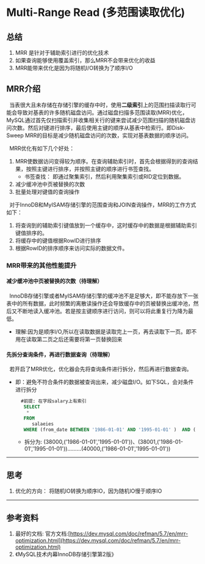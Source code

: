 # Multi-Range Read (多范围读取优化)
## 总结
1. MRR 是针对于辅助索引进行的优化技术
2. 如果查询能够使用覆盖索引，那么MRR不会带来优化的收益
3. MRR能带来优化是因为将随机I/O转换为了顺序I/O

## MRR介绍
&nbsp;&nbsp;当表很大且未存储在存储引擎的缓存中时，使用**二级索引**上的范围扫描读取行可能会导致对基表的许多随机磁盘访问。通过磁盘扫描多范围读取(MRR)优化，MySQL通过首先仅扫描索引并收集相关行的键来尝试减少范围扫描的随机磁盘访问次数。然后对键进行排序，最后使用主键的顺序从基表中检索行。即Disk-Sweep MRR的目标是减少随机磁盘访问的次数，实现对基表数据的顺序访问。

&nbsp;&nbsp;MRR优化有如下几个好处：
1. MRR使数据访问变得较为顺序。在查询辅助索引时，首先会根据得到的查询结果，按照主键进行排序，并按照主键的顺序进行书签查找。
   - 书签查找： 即通过聚集索引，然后利用聚集索引或RID定位到数据。
2. 减少缓冲池中页被替换的次数
3. 批量处理对键值的查询操作


&nbsp;&nbsp;对于InnoDB和MyISAM存储引擎的范围查询和JOIN查询操作，MRR的工作方式如下：
1. 将查询到的辅助索引键值放到一个缓存中，这时缓存中的数据是根据辅助索引键值排序的。
2. 将缓存中的键值根据RowID进行排序
3. 根据RowID的排序顺序来访问实际的数据文件。

### MRR带来的其他性能提升
#### 减少缓冲池中页被替换的次数（待理解）
&nbsp;&nbsp;InnoDB存储引擎或者MyISAM存储引擎的缓冲池不是足够大，即不能存放下一张表中的所有数据，此时频繁的离散读操作还会导致缓存中的页被替换出缓冲池，然后又不断地读入缓冲池。若是按主键顺序进行访问，则可以将此重复行为降为最低。
   - 理解:因为是顺序I/O,所以在读取数据是读取完上一页，再去读取下一页。即不用在读取第二页之后还需要将第一页替换回来

#### 先拆分查询条件，再进行数据查询（待理解）
&nbsp;&nbsp;若开启了MRR优化，优化器会先将查询条件进行拆分，然后再进行数据查询。
   - 即：避免不符合条件的数据被查询出来，减少磁盘I/O。如下SQL，会对条件进行拆分
      ```sql
        #前提: 在字段salary上有索引
         SELECT
	      * 
         FROM
            salaeies 
         WHERE (from_date BETWEEN '1986-01-01' AND '1995-01-01' )  AND ( salary BETWEEN 38000 AND 40000 );
      ```
      - 拆分为: (38000,('1986-01-01','1995-01-01'))、(38001,('1986-01-01','1995-01-01')).........(40000,('1986-01-01','1995-01-01'))

----
## 思考
1. 优化的方向： 将随机IO转换为顺序IO，因为随机IO慢于顺序IO

------

## 参考资料
1. 最好的文档: 官方文档:[https://dev.mysql.com/doc/refman/5.7/en/mrr-optimization.html](https://dev.mysql.com/doc/refman/5.7/en/mrr-optimization.html)
2. 《MySQL技术内幕InnoDB存储引擎第2版》